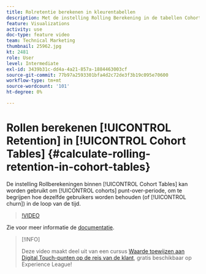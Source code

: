 ```yaml
---
title: Rolretentie berekenen in kleurentabellen
description: Met de instelling Rolling Berekening in de tabellen Cohort kunt u de periode-overperiode van de cohorten analyseren, zodat u kunt zien hoe dezelfde gebruikers in de loop der tijd behouden blijven (of kurn).
feature: Visualizations
activity: use
doc-type: feature video
team: Technical Marketing
thumbnail: 25962.jpg
kt: 2481
role: User
level: Intermediate
exl-id: 3439b31c-dd4a-4a21-857a-1884463003cf
source-git-commit: 77b97a2593301bfa4d2c72de3f3b19c095e70600
workflow-type: tm+mt
source-wordcount: '101'
ht-degree: 0%

---
```


# Rollen berekenen [!UICONTROL Retention] in [!UICONTROL Cohort Tables] {#calculate-rolling-retention-in-cohort-tables}

De instelling Rollberekeningen binnen [!UICONTROL Cohort Tables] kan worden gebruikt om [!UICONTROL cohorts] punt-over-periode, om te begrijpen hoe dezelfde gebruikers worden behouden (of [!UICONTROL churn]) in de loop van de tijd.

>[!VIDEO](https://video.tv.adobe.com/v/25962/?quality=12)

Zie voor meer informatie de [documentatie](https://experienceleague.adobe.com/docs/analytics/analyze/analysis-workspace/visualizations/cohort-table/cohort-analysis.html?lang=en).

>[!INFO]
>
> Deze video maakt deel uit van een cursus [Waarde toewijzen aan Digital Touch-punten op de reis van de klant](https://experienceleague.adobe.com/?recommended=Analytics-U-1-2020.2), gratis beschikbaar op Experience League!
